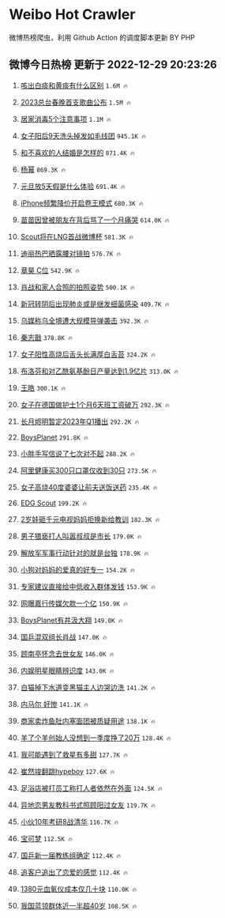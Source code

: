 # Weibo Hot Crawler 



微博热榜爬虫，利用 Github Action 的调度脚本更新 BY PHP 


## 微博今日热榜 更新于 2022-12-29 20:23:26 
1. [咳出白痰和黄痰有什么区别](https://s.weibo.com/weibo?q=%23%E5%92%B3%E5%87%BA%E7%99%BD%E7%97%B0%E5%92%8C%E9%BB%84%E7%97%B0%E6%9C%89%E4%BB%80%E4%B9%88%E5%8C%BA%E5%88%AB%23&t=31&band_rank=1&Refer=top) `1.6M 🔥` 

1. [2023总台春晚首支歌曲公布](https://s.weibo.com/weibo?q=%232023%E6%80%BB%E5%8F%B0%E6%98%A5%E6%99%9A%E9%A6%96%E6%94%AF%E6%AD%8C%E6%9B%B2%E5%85%AC%E5%B8%83%23&t=31&band_rank=2&Refer=top) `1.5M 🔥` 

1. [居家消毒5个注意事项](https://s.weibo.com/weibo?q=%23%E5%B1%85%E5%AE%B6%E6%B6%88%E6%AF%925%E4%B8%AA%E6%B3%A8%E6%84%8F%E4%BA%8B%E9%A1%B9%23&t=31&band_rank=3&Refer=top) `1.1M 🔥` 

1. [女子阳后9天洗头掉发如毛线团](https://s.weibo.com/weibo?q=%23%E5%A5%B3%E5%AD%90%E9%98%B3%E5%90%8E9%E5%A4%A9%E6%B4%97%E5%A4%B4%E6%8E%89%E5%8F%91%E5%A6%82%E6%AF%9B%E7%BA%BF%E5%9B%A2%23&t=31&band_rank=4&Refer=top) `945.1K 🔥` 

1. [和不喜欢的人结婚是怎样的](https://s.weibo.com/weibo?q=%23%E5%92%8C%E4%B8%8D%E5%96%9C%E6%AC%A2%E7%9A%84%E4%BA%BA%E7%BB%93%E5%A9%9A%E6%98%AF%E6%80%8E%E6%A0%B7%E7%9A%84%23&t=31&band_rank=5&Refer=top) `871.4K 🔥` 

1. [杨幂](https://s.weibo.com/weibo?q=%E6%9D%A8%E5%B9%82&t=31&band_rank=6&Refer=top) `869.3K 🔥` 

1. [元旦放5天假是什么体验](https://s.weibo.com/weibo?q=%23%E5%85%83%E6%97%A6%E6%94%BE5%E5%A4%A9%E5%81%87%E6%98%AF%E4%BB%80%E4%B9%88%E4%BD%93%E9%AA%8C%23&t=31&band_rank=7&Refer=top) `691.4K 🔥` 

1. [iPhone频繁降价开启卷王模式](https://s.weibo.com/weibo?q=%23iPhone%E9%A2%91%E7%B9%81%E9%99%8D%E4%BB%B7%E5%BC%80%E5%90%AF%E5%8D%B7%E7%8E%8B%E6%A8%A1%E5%BC%8F%23&t=31&band_rank=8&Refer=top) `680.3K 🔥` 

1. [苗苗因曾被朋友在背后骂了一个月痛哭](https://s.weibo.com/weibo?q=%23%E8%8B%97%E8%8B%97%E5%9B%A0%E6%9B%BE%E8%A2%AB%E6%9C%8B%E5%8F%8B%E5%9C%A8%E8%83%8C%E5%90%8E%E9%AA%82%E4%BA%86%E4%B8%80%E4%B8%AA%E6%9C%88%E7%97%9B%E5%93%AD%23&t=31&band_rank=9&Refer=top) `614.0K 🔥` 

1. [Scout将在LNG首战微博杯](https://s.weibo.com/weibo?q=%23Scout%E5%B0%86%E5%9C%A8LNG%E9%A6%96%E6%88%98%E5%BE%AE%E5%8D%9A%E6%9D%AF%23&t=31&band_rank=10&Refer=top) `581.3K 🔥` 

1. [迪丽热巴晒露腰对镜拍](https://s.weibo.com/weibo?q=%23%E8%BF%AA%E4%B8%BD%E7%83%AD%E5%B7%B4%E6%99%92%E9%9C%B2%E8%85%B0%E5%AF%B9%E9%95%9C%E6%8B%8D%23&t=31&band_rank=11&Refer=top) `576.7K 🔥` 

1. [章昊 C位](https://s.weibo.com/weibo?q=%E7%AB%A0%E6%98%8A%20C%E4%BD%8D&t=31&band_rank=12&Refer=top) `542.9K 🔥` 

1. [肖战和家人合照的拍照姿势](https://s.weibo.com/weibo?q=%23%E8%82%96%E6%88%98%E5%92%8C%E5%AE%B6%E4%BA%BA%E5%90%88%E7%85%A7%E7%9A%84%E6%8B%8D%E7%85%A7%E5%A7%BF%E5%8A%BF%23&t=31&band_rank=13&Refer=top) `500.1K 🔥` 

1. [新冠转阴后出现肺炎或是继发细菌感染](https://s.weibo.com/weibo?q=%23%E6%96%B0%E5%86%A0%E8%BD%AC%E9%98%B4%E5%90%8E%E5%87%BA%E7%8E%B0%E8%82%BA%E7%82%8E%E6%88%96%E6%98%AF%E7%BB%A7%E5%8F%91%E7%BB%86%E8%8F%8C%E6%84%9F%E6%9F%93%23&t=31&band_rank=14&Refer=top) `409.7K 🔥` 

1. [乌媒称乌全境遭大规模导弹袭击](https://s.weibo.com/weibo?q=%23%E4%B9%8C%E5%AA%92%E7%A7%B0%E4%B9%8C%E5%85%A8%E5%A2%83%E9%81%AD%E5%A4%A7%E8%A7%84%E6%A8%A1%E5%AF%BC%E5%BC%B9%E8%A2%AD%E5%87%BB%23&t=31&band_rank=15&Refer=top) `392.3K 🔥` 

1. [秦志戬](https://s.weibo.com/weibo?q=%E7%A7%A6%E5%BF%97%E6%88%AC&t=31&band_rank=16&Refer=top) `378.8K 🔥` 

1. [女子阳性高烧后舌头长满厚白舌苔](https://s.weibo.com/weibo?q=%23%E5%A5%B3%E5%AD%90%E9%98%B3%E6%80%A7%E9%AB%98%E7%83%A7%E5%90%8E%E8%88%8C%E5%A4%B4%E9%95%BF%E6%BB%A1%E5%8E%9A%E7%99%BD%E8%88%8C%E8%8B%94%23&t=31&band_rank=17&Refer=top) `324.2K 🔥` 

1. [布洛芬和对乙酰氨基酚日产量达到1.9亿片](https://s.weibo.com/weibo?q=%23%E5%B8%83%E6%B4%9B%E8%8A%AC%E5%92%8C%E5%AF%B9%E4%B9%99%E9%85%B0%E6%B0%A8%E5%9F%BA%E9%85%9A%E6%97%A5%E4%BA%A7%E9%87%8F%E8%BE%BE%E5%88%B01.9%E4%BA%BF%E7%89%87%23&t=31&band_rank=18&Refer=top) `313.0K 🔥` 

1. [王皓](https://s.weibo.com/weibo?q=%E7%8E%8B%E7%9A%93&t=31&band_rank=19&Refer=top) `300.1K 🔥` 

1. [女子在德国做护士1个月6天班工资破万](https://s.weibo.com/weibo?q=%23%E5%A5%B3%E5%AD%90%E5%9C%A8%E5%BE%B7%E5%9B%BD%E5%81%9A%E6%8A%A4%E5%A3%AB1%E4%B8%AA%E6%9C%886%E5%A4%A9%E7%8F%AD%E5%B7%A5%E8%B5%84%E7%A0%B4%E4%B8%87%23&t=31&band_rank=20&Refer=top) `292.3K 🔥` 

1. [长月烬明暂定2023年Q1播出](https://s.weibo.com/weibo?q=%23%E9%95%BF%E6%9C%88%E7%83%AC%E6%98%8E%E6%9A%82%E5%AE%9A2023%E5%B9%B4Q1%E6%92%AD%E5%87%BA%23&t=31&band_rank=21&Refer=top) `292.2K 🔥` 

1. [BoysPlanet](https://s.weibo.com/weibo?q=%23BoysPlanet%23&t=31&band_rank=22&Refer=top) `291.8K 🔥` 

1. [小胖手写信说了七次对不起](https://s.weibo.com/weibo?q=%23%E5%B0%8F%E8%83%96%E6%89%8B%E5%86%99%E4%BF%A1%E8%AF%B4%E4%BA%86%E4%B8%83%E6%AC%A1%E5%AF%B9%E4%B8%8D%E8%B5%B7%23&t=31&band_rank=23&Refer=top) `288.2K 🔥` 

1. [阿里健康买300只口罩仅收到30只](https://s.weibo.com/weibo?q=%23%E9%98%BF%E9%87%8C%E5%81%A5%E5%BA%B7%E4%B9%B0300%E5%8F%AA%E5%8F%A3%E7%BD%A9%E4%BB%85%E6%94%B6%E5%88%B030%E5%8F%AA%23&t=31&band_rank=24&Refer=top) `273.5K 🔥` 

1. [女子高烧40度婆婆让前夫送饭送药](https://s.weibo.com/weibo?q=%23%E5%A5%B3%E5%AD%90%E9%AB%98%E7%83%A740%E5%BA%A6%E5%A9%86%E5%A9%86%E8%AE%A9%E5%89%8D%E5%A4%AB%E9%80%81%E9%A5%AD%E9%80%81%E8%8D%AF%23&t=31&band_rank=25&Refer=top) `235.4K 🔥` 

1. [EDG Scout](https://s.weibo.com/weibo?q=EDG%20Scout&t=31&band_rank=26&Refer=top) `199.2K 🔥` 

1. [2岁娃砸千元电视妈妈拒换新给教训](https://s.weibo.com/weibo?q=%232%E5%B2%81%E5%A8%83%E7%A0%B8%E5%8D%83%E5%85%83%E7%94%B5%E8%A7%86%E5%A6%88%E5%A6%88%E6%8B%92%E6%8D%A2%E6%96%B0%E7%BB%99%E6%95%99%E8%AE%AD%23&t=31&band_rank=27&Refer=top) `182.3K 🔥` 

1. [男子猥亵打人叫嚣叔叔是市长](https://s.weibo.com/weibo?q=%23%E7%94%B7%E5%AD%90%E7%8C%A5%E4%BA%B5%E6%89%93%E4%BA%BA%E5%8F%AB%E5%9A%A3%E5%8F%94%E5%8F%94%E6%98%AF%E5%B8%82%E9%95%BF%23&t=31&band_rank=28&Refer=top) `179.0K 🔥` 

1. [解放军军事行动针对的就是台独](https://s.weibo.com/weibo?q=%23%E8%A7%A3%E6%94%BE%E5%86%9B%E5%86%9B%E4%BA%8B%E8%A1%8C%E5%8A%A8%E9%92%88%E5%AF%B9%E7%9A%84%E5%B0%B1%E6%98%AF%E5%8F%B0%E7%8B%AC%23&t=31&band_rank=29&Refer=top) `178.9K 🔥` 

1. [小狗对妈妈的爱真的好专一](https://s.weibo.com/weibo?q=%23%E5%B0%8F%E7%8B%97%E5%AF%B9%E5%A6%88%E5%A6%88%E7%9A%84%E7%88%B1%E7%9C%9F%E7%9A%84%E5%A5%BD%E4%B8%93%E4%B8%80%23&t=31&band_rank=30&Refer=top) `154.2K 🔥` 

1. [专家建议直接给中低收入群体发钱](https://s.weibo.com/weibo?q=%23%E4%B8%93%E5%AE%B6%E5%BB%BA%E8%AE%AE%E7%9B%B4%E6%8E%A5%E7%BB%99%E4%B8%AD%E4%BD%8E%E6%94%B6%E5%85%A5%E7%BE%A4%E4%BD%93%E5%8F%91%E9%92%B1%23&t=31&band_rank=31&Refer=top) `153.9K 🔥` 

1. [网曝嘉行传媒欠款一个亿](https://s.weibo.com/weibo?q=%23%E7%BD%91%E6%9B%9D%E5%98%89%E8%A1%8C%E4%BC%A0%E5%AA%92%E6%AC%A0%E6%AC%BE%E4%B8%80%E4%B8%AA%E4%BA%BF%23&t=31&band_rank=32&Refer=top) `150.9K 🔥` 

1. [BoysPlanet有井汲大翔](https://s.weibo.com/weibo?q=%23BoysPlanet%E6%9C%89%E4%BA%95%E6%B1%B2%E5%A4%A7%E7%BF%94%23&t=31&band_rank=33&Refer=top) `149.0K 🔥` 

1. [国乒混双组长肖战](https://s.weibo.com/weibo?q=%23%E5%9B%BD%E4%B9%92%E6%B7%B7%E5%8F%8C%E7%BB%84%E9%95%BF%E8%82%96%E6%88%98%23&t=31&band_rank=34&Refer=top) `147.0K 🔥` 

1. [顾南亭怀念去世女友](https://s.weibo.com/weibo?q=%23%E9%A1%BE%E5%8D%97%E4%BA%AD%E6%80%80%E5%BF%B5%E5%8E%BB%E4%B8%96%E5%A5%B3%E5%8F%8B%23&t=31&band_rank=35&Refer=top) `146.0K 🔥` 

1. [内娱明星眼睛辨识度](https://s.weibo.com/weibo?q=%23%E5%86%85%E5%A8%B1%E6%98%8E%E6%98%9F%E7%9C%BC%E7%9D%9B%E8%BE%A8%E8%AF%86%E5%BA%A6%23&t=31&band_rank=36&Refer=top) `143.0K 🔥` 

1. [白猫掉下水道变黑猫主人边哭边洗](https://s.weibo.com/weibo?q=%23%E7%99%BD%E7%8C%AB%E6%8E%89%E4%B8%8B%E6%B0%B4%E9%81%93%E5%8F%98%E9%BB%91%E7%8C%AB%E4%B8%BB%E4%BA%BA%E8%BE%B9%E5%93%AD%E8%BE%B9%E6%B4%97%23&t=31&band_rank=37&Refer=top) `141.2K 🔥` 

1. [内马尔 好惨](https://s.weibo.com/weibo?q=%E5%86%85%E9%A9%AC%E5%B0%94%20%E5%A5%BD%E6%83%A8&t=31&band_rank=38&Refer=top) `141.1K 🔥` 

1. [商家卖炸鱼肚内塞面团被质疑用途](https://s.weibo.com/weibo?q=%23%E5%95%86%E5%AE%B6%E5%8D%96%E7%82%B8%E9%B1%BC%E8%82%9A%E5%86%85%E5%A1%9E%E9%9D%A2%E5%9B%A2%E8%A2%AB%E8%B4%A8%E7%96%91%E7%94%A8%E9%80%94%23&t=31&band_rank=39&Refer=top) `138.1K 🔥` 

1. [羊了个羊创始人没想到一季度挣了20万](https://s.weibo.com/weibo?q=%23%E7%BE%8A%E4%BA%86%E4%B8%AA%E7%BE%8A%E5%88%9B%E5%A7%8B%E4%BA%BA%E6%B2%A1%E6%83%B3%E5%88%B0%E4%B8%80%E5%AD%A3%E5%BA%A6%E6%8C%A3%E4%BA%8620%E4%B8%87%23&t=31&band_rank=40&Refer=top) `128.4K 🔥` 

1. [我可能遇到了救星有多甜](https://s.weibo.com/weibo?q=%23%E6%88%91%E5%8F%AF%E8%83%BD%E9%81%87%E5%88%B0%E4%BA%86%E6%95%91%E6%98%9F%E6%9C%89%E5%A4%9A%E7%94%9C%23&t=31&band_rank=41&Refer=top) `127.7K 🔥` 

1. [崔然竣翻跳hypeboy](https://s.weibo.com/weibo?q=%23%E5%B4%94%E7%84%B6%E7%AB%A3%E7%BF%BB%E8%B7%B3hypeboy%23&t=31&band_rank=42&Refer=top) `127.6K 🔥` 

1. [足浴店被打员工称打人者依然在外面](https://s.weibo.com/weibo?q=%23%E8%B6%B3%E6%B5%B4%E5%BA%97%E8%A2%AB%E6%89%93%E5%91%98%E5%B7%A5%E7%A7%B0%E6%89%93%E4%BA%BA%E8%80%85%E4%BE%9D%E7%84%B6%E5%9C%A8%E5%A4%96%E9%9D%A2%23&t=31&band_rank=43&Refer=top) `124.5K 🔥` 

1. [异地恋男友教科书式照顾阳过女友](https://s.weibo.com/weibo?q=%23%E5%BC%82%E5%9C%B0%E6%81%8B%E7%94%B7%E5%8F%8B%E6%95%99%E7%A7%91%E4%B9%A6%E5%BC%8F%E7%85%A7%E9%A1%BE%E9%98%B3%E8%BF%87%E5%A5%B3%E5%8F%8B%23&t=31&band_rank=44&Refer=top) `119.7K 🔥` 

1. [小伙10年考研8战清华](https://s.weibo.com/weibo?q=%23%E5%B0%8F%E4%BC%9910%E5%B9%B4%E8%80%83%E7%A0%948%E6%88%98%E6%B8%85%E5%8D%8E%23&t=31&band_rank=45&Refer=top) `116.7K 🔥` 

1. [宝可梦](https://s.weibo.com/weibo?q=%E5%AE%9D%E5%8F%AF%E6%A2%A6&t=31&band_rank=46&Refer=top) `112.5K 🔥` 

1. [国乒新一届教练组确定](https://s.weibo.com/weibo?q=%23%E5%9B%BD%E4%B9%92%E6%96%B0%E4%B8%80%E5%B1%8A%E6%95%99%E7%BB%83%E7%BB%84%E7%A1%AE%E5%AE%9A%23&t=31&band_rank=47&Refer=top) `112.4K 🔥` 

1. [追客户追出了恋爱的感觉](https://s.weibo.com/weibo?q=%23%E8%BF%BD%E5%AE%A2%E6%88%B7%E8%BF%BD%E5%87%BA%E4%BA%86%E6%81%8B%E7%88%B1%E7%9A%84%E6%84%9F%E8%A7%89%23&t=31&band_rank=48&Refer=top) `112.4K 🔥` 

1. [1380元血氧仪成本仅几十块](https://s.weibo.com/weibo?q=%231380%E5%85%83%E8%A1%80%E6%B0%A7%E4%BB%AA%E6%88%90%E6%9C%AC%E4%BB%85%E5%87%A0%E5%8D%81%E5%9D%97%23&t=31&band_rank=49&Refer=top) `110.0K 🔥` 

1. [我国蓝领群体近一半超40岁](https://s.weibo.com/weibo?q=%23%E6%88%91%E5%9B%BD%E8%93%9D%E9%A2%86%E7%BE%A4%E4%BD%93%E8%BF%91%E4%B8%80%E5%8D%8A%E8%B6%8540%E5%B2%81%23&t=31&band_rank=50&Refer=top) `108.5K 🔥` 

